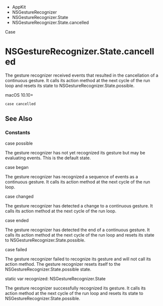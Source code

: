 

- AppKit
- NSGestureRecognizer
- NSGestureRecognizer.State
-  NSGestureRecognizer.State.cancelled 

Case

# NSGestureRecognizer.State.cancelled

The gesture recognizer received events that resulted in the cancellation of a continuous gesture. It calls its action method at the next cycle of the run loop and resets its state to NSGestureRecognizer.State.possible.

macOS 10.10+

``` source
case cancelled
```

## See Also

### Constants

case possible

The gesture recognizer has not yet recognized its gesture but may be evaluating events. This is the default state.

case began

The gesture recognizer has recognized a sequence of events as a continuous gesture. It calls its action method at the next cycle of the run loop.

case changed

The gesture recognizer has detected a change to a continuous gesture. It calls its action method at the next cycle of the run loop.

case ended

The gesture recognizer has detected the end of a continuous gesture. It calls its action method at the next cycle of the run loop and resets its state to NSGestureRecognizer.State.possible.

case failed

The gesture recognizer failed to recognize its gesture and will not call its action method. The gesture recognizer resets itself to the NSGestureRecognizer.State.possible state.

static var recognized: NSGestureRecognizer.State

The gesture recognizer successfully recognized its gesture. It calls its action method at the next cycle of the run loop and resets its state to NSGestureRecognizer.State.possible.

